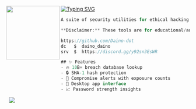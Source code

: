 [![Typing SVG](https://readme-typing-svg.herokuapp.com?font=Roboto+Mono&lines=PassGuard)](https://git.io/typing-svg)
<img align="left" src="https://upload.wikimedia.org/wikipedia/commons/thumb/3/34/Red_star.svg/220px-Red_star.svg.png" width="147"/> 

```csharp
A suite of security utilities for ethical hacking education and penetration testing practice. Designed for cybersecurity students and professionals.

**Disclaimer:** These tools are for educational/authorized testing only. Never use for illegal activities.

https://github.com/Daino-dot
dc   $  daino_daino
srv  $  https://discord.gg/y92sn3EsWR

## ✨ Features
- 🔥 10B+ breach database lookup
- 🔒 SHA-1 hash protection
- 🚨 Compromise alerts with exposure counts
- 📱 Desktop app interface
- 📈 Password strength insights
```
&zwnj; 
&zwnj; 
![](https://komarev.com/ghpvc/?username=Daino-dot)
